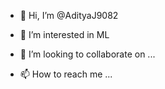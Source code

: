 - 👋 Hi, I’m @AdityaJ9082
- 👀 I’m interested in ML



- 💞️ I’m looking to collaborate on ...
- 📫 How to reach me ...

<!---
AdityaJ9082/AdityaJ9082 is a ✨ special ✨ repository because its `README.md` (this file) appears on your GitHub profile.
You can click the Preview link to take a look at your changes.
--->
